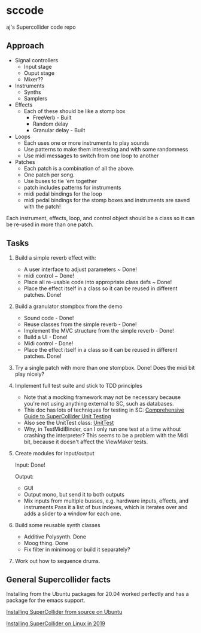 # sccode

aj's Supercollider code repo

## Approach

- Signal controllers
  - Input stage
  - Ouput stage
  - Mixer??
- Instruments
  - Synths
  - Samplers
- Effects
  - Each of these should be like a stomp box
    - FreeVerb - Built
    - Random delay
    - Granular delay - Built
- Loops
  - Each uses one or more instruments to play sounds
  - Use patterns to make them interesting and with some randomness
  - Use midi messages to switch from one loop to another
- Patches
  - Each patch is a combination of all the above.
  - One patch per song.
  - Use buses to tie 'em together
  - patch includes patterns for instruments
  - midi pedal bindings for the loop
  - midi pedal bindings for the stomp boxes and instruments are saved with the patch!

Each instrument, effects, loop, and control object should be a class so it can be re-used in more than one patch.

## Tasks

1. Build a simple reverb effect with:

    - A user interface to adjust parameters ~ Done!
    - midi control ~ Done!
    - Place all re-usable code into appropriate class defs ~ Done!
    - Place the effect itself in a class so it can be reused in different patches. Done!

1. Build a granulator stompbox from the demo

    - Sound code - Done!
    - Reuse classes from the simple reverb - Done!
	- Implement the MVC structure from the simple reverb - Done!
    - Build a UI - Done!
    - Midi control - Done!
    - Place the effect itself in a class so it can be reused in different patches. Done!

1. Try a single patch with more than one stompbox. Done!
		Does the midi bit play nicely?

1. Implement full test suite and stick to TDD principles

    - Note that a mocking framework may not be necessary because you're not using anything external to SC, such as databases.
	- This doc has lots of techniques for testing in SC: [Comprehensive Guide to SuperCollider Unit Testing](https://gist.github.com/brianlheim/91222d487afa18582c287b0a722ae272)
	- Also see the UnitTest class: [UnitTest](http://doc.sccode.org/Classes/UnitTest.html)
	- Why, in TestMidiBinder, can I only run one test at a time without crashing the interpreter? This seems to be a problem with the Midi bit, because it doesn't affect the ViewMaker tests.

1. Create modules for input/output

	Input: Done!
	
	Output:
	- GUI
	- Output mono, but send it to both outputs
	- Mix inputs from multiple busses, e.g. hardware inputs, effects, and instruments
		Pass it a list of bus indexes, which is iterates over and adds a slider to a window for each one.

1. Build some reusable synth classes
   - Additive Polysynth. Done
   - Moog thing. Done
   - Fix filter in minimoog or build it separately?
   
1. Work out how to sequence drums.

## General Supercollider facts

Installing from the Ubuntu packages for 20.04 worked perfectly and has a package for the emacs support.

[Installing SuperCollider from source on Ubuntu](https://github.com/supercollider/supercollider/wiki/Installing-SuperCollider-from-source-on-Ubuntu)

[Installing SuperCollider on Linux in 2019](https://lukaprincic.si/development-log/installing-supercollider-on-linux-in-2019)
